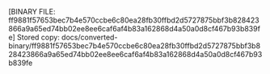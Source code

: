 [BINARY FILE: ff9881f57653bec7b4e570ccbe6c80ea28fb30ffbd2d5727875bbf3b828423866a9a65ed74bb02ee8ee6caf6af4b83a162868d4a50a0d8cf467b93b839fe]
Stored copy: docs/converted-binary/ff9881f57653bec7b4e570ccbe6c80ea28fb30ffbd2d5727875bbf3b828423866a9a65ed74bb02ee8ee6caf6af4b83a162868d4a50a0d8cf467b93b839fe
